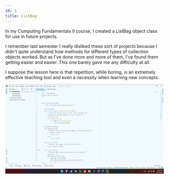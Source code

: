```yaml
---
id: 1
title: ListBag
---
```


In my Computing Fundamentals II course, I created a ListBag object class for use in future projects.

I remember last semester I really disliked these sort of projects because I didn't quite understand how methods for different types of collection objects worked. But as I've done more and more of them, I've found them getting easier and easier. This one barely gave me any difficulty at all.

I suppose the lesson here is that repetition, while boring, is an extremely effective teaching tool and even a necessity when learning new concepts.

![A bag implementation I created for my Computing Fundamentals II course](./assets/listbag.png)
